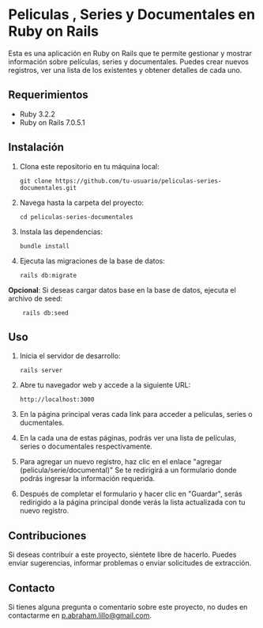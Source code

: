 # Peliculas , Series y Documentales en Ruby on Rails

Esta es una aplicación en Ruby on Rails que te permite gestionar y mostrar información sobre películas, series y documentales. Puedes crear nuevos registros, ver una lista de los existentes y obtener detalles de cada uno.

## Requerimientos

- Ruby 3.2.2
- Ruby on Rails 7.0.5.1

## Instalación

1.  Clona este repositorio en tu máquina local:

        git clone https://github.com/tu-usuario/peliculas-series-documentales.git

2.  Navega hasta la carpeta del proyecto:

        cd peliculas-series-documentales

3.  Instala las dependencias:

        bundle install

4.  Ejecuta las migraciones de la base de datos:

        rails db:migrate

**Opcional**: Si deseas cargar datos base en la base de datos, ejecuta el archivo de seed:

        rails db:seed

## Uso

1.  Inicia el servidor de desarrollo:

        rails server

2.  Abre tu navegador web y accede a la siguiente URL:

        http://localhost:3000

3.  En la página principal veras cada link para acceder a peliculas, series o ducmentales.
4.  En la cada una de estas páginas, podrás ver una lista de películas, series o documentales respectivamente.

5.  Para agregar un nuevo registro, haz clic en el enlace "agregar (pelicula/serie/documental)" Se te redirigirá a un formulario donde podrás ingresar la información requerida.

6.  Después de completar el formulario y hacer clic en "Guardar", serás redirigido a la página principal donde verás la lista actualizada con tu nuevo registro.

## Contribuciones

Si deseas contribuir a este proyecto, siéntete libre de hacerlo. Puedes enviar sugerencias, informar problemas o enviar solicitudes de extracción.

## Contacto

Si tienes alguna pregunta o comentario sobre este proyecto, no dudes en contactarme en p.abraham.lillo@gmail.com.
